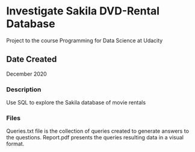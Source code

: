 # Investigate Sakila DVD-Rental Database

Project to the course Programming for Data Science at Udacity

## Date Created

December 2020

### Description

Use SQL to explore the Sakila database of movie rentals

### Files

Queries.txt file is the collection of queries created to generate answers to the questions.
Report.pdf presents the queries resulting data in a visual format.
